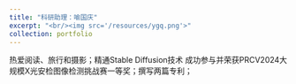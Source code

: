 ```yaml
---
title: "科研助理：喻国庆"
excerpt: "<br/><img src='/resources/ygq.png'>"
collection: portfolio
---
```


热爱阅读、旅行和摄影；精通Stable Diffusion技术
成功参与并荣获PRCV2024大规模X光安检图像检测挑战赛一等奖；撰写两篇专利； 
